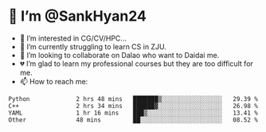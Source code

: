 # 👋 I’m @SankHyan24

- 👀 I’m interested in CG/CV/HPC...
- 🌱 I’m currently struggling to learn CS in ZJU.
- 💞️ I’m looking to collaborate on Dalao who want to Daidai me.
- 💔 I’m glad to learn my professional courses but they are too difficult for me.
- 📫 How to reach me:


<!---
SankHyan24/SankHyan24 is a ✨ special ✨ repository because its `README.md` (this file) appears on your GitHub profile.
You can click the Preview link to take a look at your changes.
--->
<!--START_SECTION:waka-->

```text
Python             2 hrs 48 mins   ███████▒░░░░░░░░░░░░░░░░░   29.39 %
C++                2 hrs 34 mins   ██████▓░░░░░░░░░░░░░░░░░░   26.98 %
YAML               1 hr 16 mins    ███▒░░░░░░░░░░░░░░░░░░░░░   13.41 %
Other              48 mins         ██░░░░░░░░░░░░░░░░░░░░░░░   08.52 %
```

<!--END_SECTION:waka-->
